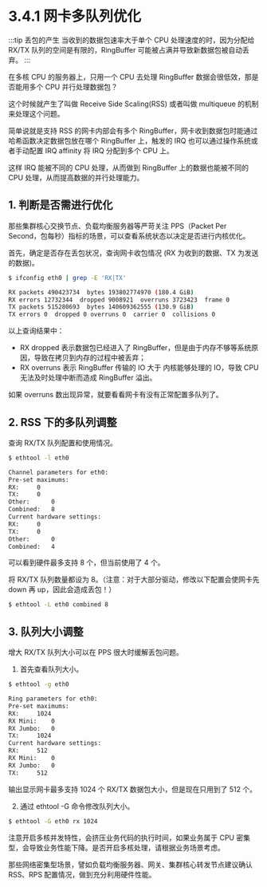 # 3.4.1 网卡多队列优化

:::tip 丢包的产生
当收到的数据包速率大于单个 CPU 处理速度的时，因为分配给 RX/TX 队列的空间是有限的，RingBuffer 可能被占满并导致新数据包被自动丢弃。
:::

在多核 CPU 的服务器上，只用一个 CPU 去处理 RingBuffer 数据会很低效，那是否能用多个 CPU 并行处理数据包？

这个时候就产生了叫做 Receive Side Scaling(RSS) 或者叫做 multiqueue 的机制来处理这个问题。

简单说就是支持 RSS 的网卡内部会有多个 RingBuffer，网卡收到数据包时能通过哈希函数决定数据包放在哪个 RingBuffer 上，触发的 IRQ 也可以通过操作系统或者手动配置 IRQ affinity 将 IRQ 分配到多个 CPU 上。

这样 IRQ 能被不同的 CPU 处理，从而做到 RingBuffer 上的数据也能被不同的 CPU 处理，从而提高数据的并行处理能力。

## 1. 判断是否需进行优化

那些集群核心交换节点、负载均衡服务器等严苛关注 PPS（Packet Per Second，包每秒）指标的场景，可以查看系统状态以决定是否进行内核优化。

首先，确定是否存在丢包状况，查询网卡收包情况 (RX 为收到的数据、TX 为发送的数据)。

```bash
$ ifconfig eth0 | grep -E 'RX|TX'

RX packets 490423734  bytes 193802774970 (180.4 GiB)
RX errors 12732344  dropped 9008921  overruns 3723423  frame 0
TX packets 515280693  bytes 140609362555 (130.9 GiB)
TX errors 0  dropped 0 overruns 0  carrier 0  collisions 0
```

以上查询结果中：
- RX dropped 表示数据包已经进入了 RingBuffer，但是由于内存不够等系统原因，导致在拷贝到内存的过程中被丢弃；
- RX overruns 表示 RingBuffer 传输的 IO 大于 内核能够处理的 IO，导致 CPU 无法及时处理中断而造成 RingBuffer 溢出。

如果 overruns 数出现异常，就要看看网卡有没有正常配置多队列了。

## 2. RSS 下的多队列调整

查询 RX/TX 队列配置和使用情况。

```bash
$ ethtool -l eth0

Channel parameters for eth0:
Pre-set maximums:
RX:		0
TX:		0
Other:		0
Combined:	8
Current hardware settings:
RX:		0
TX:		0
Other:		0
Combined:	4
```
可以看到硬件最多支持 8 个，但当前使用了 4 个。

将 RX/TX 队列数量都设为 8。（注意：对于大部分驱动，修改以下配置会使网卡先 down 再 up，因此会造成丢包！）

```bash
$ ethtool -L eth0 combined 8
```

## 3. 队列大小调整

增大 RX/TX 队列大小可以在 PPS 很大时缓解丢包问题。

1. 首先查看队列大小。

```bash
$ ethtool -g eth0

Ring parameters for eth0:
Pre-set maximums:
RX:		1024
RX Mini:	0
RX Jumbo:	0
TX:		1024
Current hardware settings:
RX:		512
RX Mini:	0
RX Jumbo:	0
TX:		512
```
输出显示网卡最多支持 1024 个 RX/TX 数据包大小，但是现在只用到了 512 个。

2. 通过 ethtool -G 命令修改队列大小。
```bash
$ ethtool -G eth0 rx 1024
```

注意开启多核并发特性，会挤压业务代码的执行时间，如果业务属于 CPU 密集型，会导致业务性能下降。是否开启多核处理，请根据业务场景考虑。

那些网络密集型场景，譬如负载均衡服务器、网关、集群核心转发节点建议确认 RSS、RPS 配置情况，做到充分利用硬件性能。
